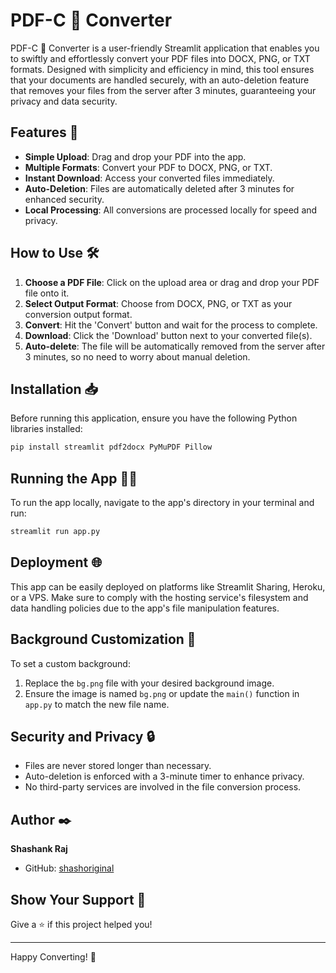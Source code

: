 # PDF-C 📄 Converter

PDF-C 📄 Converter is a user-friendly Streamlit application that enables you to swiftly and effortlessly convert your PDF files into DOCX, PNG, or TXT formats. Designed with simplicity and efficiency in mind, this tool ensures that your documents are handled securely, with an auto-deletion feature that removes your files from the server after 3 minutes, guaranteeing your privacy and data security.

## Features 🚀

- **Simple Upload**: Drag and drop your PDF into the app.
- **Multiple Formats**: Convert your PDF to DOCX, PNG, or TXT.
- **Instant Download**: Access your converted files immediately.
- **Auto-Deletion**: Files are automatically deleted after 3 minutes for enhanced security.
- **Local Processing**: All conversions are processed locally for speed and privacy.

## How to Use 🛠️

1. **Choose a PDF File**: Click on the upload area or drag and drop your PDF file onto it.
2. **Select Output Format**: Choose from DOCX, PNG, or TXT as your conversion output format.
3. **Convert**: Hit the 'Convert' button and wait for the process to complete.
4. **Download**: Click the 'Download' button next to your converted file(s).
5. **Auto-delete**: The file will be automatically removed from the server after 3 minutes, so no need to worry about manual deletion.

## Installation 📥

Before running this application, ensure you have the following Python libraries installed:

```bash
pip install streamlit pdf2docx PyMuPDF Pillow
```

## Running the App 🏃‍♂️

To run the app locally, navigate to the app's directory in your terminal and run:

```bash
streamlit run app.py
```

## Deployment 🌐

This app can be easily deployed on platforms like Streamlit Sharing, Heroku, or a VPS. Make sure to comply with the hosting service's filesystem and data handling policies due to the app's file manipulation features.

## Background Customization 🎨

To set a custom background:

1. Replace the `bg.png` file with your desired background image.
2. Ensure the image is named `bg.png` or update the `main()` function in `app.py` to match the new file name.

## Security and Privacy 🔒

- Files are never stored longer than necessary.
- Auto-deletion is enforced with a 3-minute timer to enhance privacy.
- No third-party services are involved in the file conversion process.

## Author ✒️

**Shashank Raj**
- GitHub: [shashoriginal](https://github.com/shashoriginal)

## Show Your Support 💖

Give a ⭐️ if this project helped you!

---

Happy Converting! 🎉
